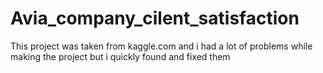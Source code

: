 # Avia_company_cilent_satisfaction
This project was taken from kaggle.com and i had a lot of problems while making the project but i quickly found and fixed them
